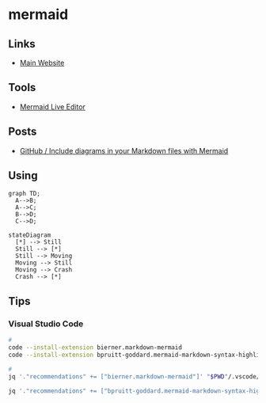 # mermaid

## Links

- [Main Website](https://mermaid-js.github.io/mermaid)

## Tools

- [Mermaid Live Editor](https://mermaid-js.github.io/mermaid-live-editor/)

## Posts

- [GitHub / Include diagrams in your Markdown files with Mermaid](https://github.blog/2022-02-14-include-diagrams-markdown-files-mermaid/)

## Using

```mermaid
graph TD;
  A-->B;
  A-->C;
  B-->D;
  C-->D;
```

```mermaid
stateDiagram
  [*] --> Still
  Still --> [*]
  Still --> Moving
  Moving --> Still
  Moving --> Crash
  Crash --> [*]
```

## Tips

### Visual Studio Code

```sh
#
code --install-extension bierner.markdown-mermaid
code --install-extension bpruitt-goddard.mermaid-markdown-syntax-highlighting

#
jq '."recommendations" += ["bierner.markdown-mermaid"]' "$PWD"/.vscode/extensions.json | sponge "$PWD"/.vscode/extensions.json

jq '."recommendations" += ["bpruitt-goddard.mermaid-markdown-syntax-highlighting"]' "$PWD"/.vscode/extensions.json | sponge "$PWD"/.vscode/extensions.json
```

